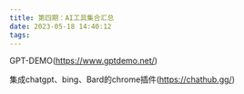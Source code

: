 ```yaml
---
title: 第四期：AI工具集合汇总
date: 2023-05-18 14:40:12
tags:
---
```


GPT-DEMO(https://www.gptdemo.net/)

集成chatgpt、bing、Bard的chrome插件(https://chathub.gg/)